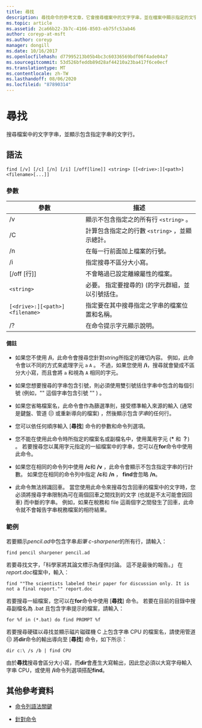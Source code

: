```yaml
---
title: 尋找
description: 尋找命令的參考文章，它會搜尋檔案中的文字字串，並在檔案中顯示指定的文字字串。
ms.topic: article
ms.assetid: 2ca66b22-3b7c-4166-8503-eb75fc53ab46
author: coreyp-at-msft
ms.author: coreyp
manager: dongill
ms.date: 10/16/2017
ms.openlocfilehash: d77995213b05b4bc3c60336569bdf06f4ade04a7
ms.sourcegitcommit: 53d526bfeddb89d28af44210a23ba417f6ce0ecf
ms.translationtype: MT
ms.contentlocale: zh-TW
ms.lasthandoff: 08/06/2020
ms.locfileid: "87890314"
---
```

# <a name="find"></a>尋找

搜尋檔案中的文字字串，並顯示包含指定字串的文字行。

## <a name="syntax"></a>語法

```
find [/v] [/c] [/n] [/i] [/off[line]] <string> [[<drive>:][<path>]<filename>[...]]
```

### <a name="parameters"></a>參數

| 參數 | 描述 |
| --------- | ----------- |
| /v | 顯示不包含指定之的所有行 `<string>` 。 |
| /C | 計算包含指定之的行數 `<string>` ，並顯示總計。 |
| /n | 在每一行前面加上檔案的行號。 |
| /i | 指定搜尋不區分大小寫。 |
| [/off [行]] | 不會略過已設定離線屬性的檔案。 |
| `<string>` | 必要。 指定要搜尋的)  (的字元群組，並以引號括住。 |
| `[<drive>:][<path>]<filename>` | 指定要在其中搜尋指定之字串的檔案位置和名稱。 |
| /? | 在命令提示字元顯示說明。 |

#### <a name="remarks"></a>備註

- 如果您不使用 **/i**，此命令會搜尋您針對*string*所指定的確切內容。 例如，此命令會以不同的方式來處理字元 `a` `A` 。 不過，如果您使用 **/i**，搜尋就會變成不區分大小寫，而且會將 `a` 和視為 `A` 相同的字元。

- 如果您想要搜尋的字串包含引號，則必須使用雙引號括住字串中包含的每個引號 (例如，"" 這個字串包含引號 "" ) 。

- 如果您省略檔案名，此命令會作為篩選準則，接受標準輸入來源的輸入 (通常是鍵盤、管道 (|) 或重新導向的檔案) ，然後顯示包含*字串*的任何行。

- 您可以依任何順序輸入 [**尋找**] 命令的參數和命令列選項。

- 您不能在使用此命令時所指定的檔案名或副檔名中，使用萬用字元 (**&#42;** 和 **？**) 。 若要搜尋您以萬用字元指定的一組檔案中的字串，您可以在**for**命令中使用此命令。

- 如果您在相同的命令列中使用 **/c**和 **/v** ，此命令會顯示不包含指定字串的行計數。 如果您在相同的命令列中指定 **/c**和 **/n** ， **find**會忽略 **/n**。

- 此命令無法辨識回車。 當您使用此命令來搜尋包含回車的檔案中的文字時，您必須將搜尋字串限制為可在兩個回車之間找到的文字 (也就是不太可能會因回車) 而中斷的字串。 例如，如果在稅務和 file 這兩個字之間發生了回車，此命令就不會報告字串稅務檔案的相符結果。

### <a name="examples"></a>範例

若要顯示*pencil.ad*中包含字串*鉛筆 c-sharpener*的所有行，請輸入：

```
find pencil sharpener pencil.ad
```

若要尋找文字，「科學家將其論文標示為僅供討論。 這不是最後的報告。」 在*report.doc*檔案中，輸入：

```
find ""The scientists labeled their paper for discussion only. It is not a final report."" report.doc
```

若要搜尋一組檔案，您可以在**for**命令中使用 [**尋找**] 命令。 若要在目前的目錄中搜尋副檔名為 .bat 且包含字串提示的檔案，請輸入：

```
for %f in (*.bat) do find PROMPT %f
```

若要搜尋硬碟以尋找並顯示磁片磁碟機 C 上包含字串 CPU 的檔案名，請使用管道 (|) 將**dir**命令的輸出導向至 [**尋找**] 命令，如下所示：

```
dir c:\ /s /b | find CPU
```

由於**尋找**搜尋會區分大小寫，而**dir**會產生大寫輸出，因此您必須以大寫字母輸入字串 CPU，或使用 **/i**命令列選項搭配**find**。

## <a name="additional-references"></a>其他參考資料

- [命令列語法關鍵](command-line-syntax-key.md)

- [針對命令](for.md)